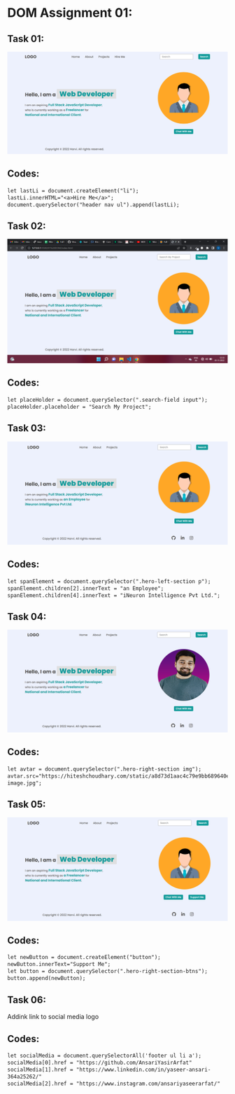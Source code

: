 # DOM Assignment 01:

## Task 01:
![output](./task1Output.png)
## Codes:


    let lastLi = document.createElement("li");
    lastLi.innerHTML="<a>Hire Me</a>";
    document.querySelector("header nav ul").append(lastLi);


## Task 02:
![output](./task2Output.png)
## Codes:

    let placeHolder = document.querySelector(".search-field input");
    placeHolder.placeholder = "Search My Project";  

 ## Task 03:
![output](./task3Output.png)
## Codes:


    let spanElement = document.querySelector(".hero-left-section p");
    spanElement.children[2].innerText = "an Employee";
    spanElement.children[4].innerText = "iNeuron Intelligence Pvt Ltd.";


 ## Task 04:
![output](./task4Output.png)
## Codes:


    let avtar = document.querySelector(".hero-right-section img");
    avtar.src="https://hiteshchoudhary.com/static/a8d73d1aac4c79e9bb689640e6090367/2eaab/person-image.jpg";


## Task 05:
![output](./task5Output.png)
## Codes:


    let newButton = document.createElement("button");
    newButton.innerText="Support Me";
    let button = document.querySelector(".hero-right-section-btns");
    button.append(newButton);

## Task 06:
Addink link to social media logo

## Codes:

    let socialMedia = document.querySelectorAll('footer ul li a');
    socialMedia[0].href = "https://github.com/AnsariYasirArfat"
    socialMedia[1].href = "https://www.linkedin.com/in/yaseer-ansari-364a25262/"
    socialMedia[2].href = "https://www.instagram.com/ansariyaseerarfat/"
